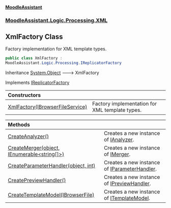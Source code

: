 #### [MoodleAssistant](index.md 'index')
### [MoodleAssistant.Logic.Processing.XML](MoodleAssistant.Logic.Processing.XML.md 'MoodleAssistant.Logic.Processing.XML')

## XmlFactory Class

Factory implementation for XML template types.

```csharp
public class XmlFactory :
MoodleAssistant.Logic.Processing.IReplicatorFactory
```

Inheritance [System.Object](https://docs.microsoft.com/en-us/dotnet/api/System.Object 'System.Object') &#129106; XmlFactory

Implements [IReplicatorFactory](MoodleAssistant.Logic.Processing.IReplicatorFactory.md 'MoodleAssistant.Logic.Processing.IReplicatorFactory')

| Constructors | |
| :--- | :--- |
| [XmlFactory(IBrowserFileService)](MoodleAssistant.Logic.Processing.XML.XmlFactory.XmlFactory(MoodleAssistant.Services.IBrowserFileService).md 'MoodleAssistant.Logic.Processing.XML.XmlFactory.XmlFactory(MoodleAssistant.Services.IBrowserFileService)') | Factory implementation for XML template types. |

| Methods | |
| :--- | :--- |
| [CreateAnalyzer()](MoodleAssistant.Logic.Processing.XML.XmlFactory.CreateAnalyzer().md 'MoodleAssistant.Logic.Processing.XML.XmlFactory.CreateAnalyzer()') | Creates a new instance of [IAnalyzer](MoodleAssistant.Logic.Processing.IAnalyzer.md 'MoodleAssistant.Logic.Processing.IAnalyzer'). |
| [CreateMerger(object, IEnumerable&lt;string[]&gt;)](MoodleAssistant.Logic.Processing.XML.XmlFactory.CreateMerger(object,System.Collections.Generic.IEnumerable_string[]_).md 'MoodleAssistant.Logic.Processing.XML.XmlFactory.CreateMerger(object, System.Collections.Generic.IEnumerable<string[]>)') | Creates a new instance of [IMerger](MoodleAssistant.Logic.Processing.IMerger.md 'MoodleAssistant.Logic.Processing.IMerger'). |
| [CreateParameterHandler(object, int)](MoodleAssistant.Logic.Processing.XML.XmlFactory.CreateParameterHandler(object,int).md 'MoodleAssistant.Logic.Processing.XML.XmlFactory.CreateParameterHandler(object, int)') | Creates a new instance of [IParameterHandler](MoodleAssistant.Logic.Processing.IParameterHandler.md 'MoodleAssistant.Logic.Processing.IParameterHandler'). |
| [CreatePreviewHandler()](MoodleAssistant.Logic.Processing.XML.XmlFactory.CreatePreviewHandler().md 'MoodleAssistant.Logic.Processing.XML.XmlFactory.CreatePreviewHandler()') | Creates a new instance of [IPreviewHandler](MoodleAssistant.Logic.Processing.IPreviewHandler.md 'MoodleAssistant.Logic.Processing.IPreviewHandler'). |
| [CreateTemplateModel(IBrowserFile)](MoodleAssistant.Logic.Processing.XML.XmlFactory.CreateTemplateModel(Microsoft.AspNetCore.Components.Forms.IBrowserFile).md 'MoodleAssistant.Logic.Processing.XML.XmlFactory.CreateTemplateModel(Microsoft.AspNetCore.Components.Forms.IBrowserFile)') | Creates a new instance of [ITemplateModel](MoodleAssistant.Logic.Models.ITemplateModel.md 'MoodleAssistant.Logic.Models.ITemplateModel'). |
